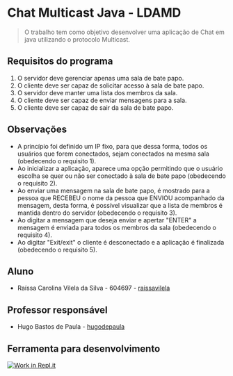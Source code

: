 # Chat Multicast Java - LDAMD
> O trabalho tem como objetivo desenvolver uma aplicação de Chat em java utilizando o protocolo Multicast. 

## Requisitos do programa

1. O servidor deve gerenciar apenas uma sala de bate papo.
2. O cliente deve ser capaz de solicitar acesso à sala de bate papo.
3. O servidor deve manter uma lista dos membros da sala.
4. O cliente deve ser capaz de enviar mensagens para a sala.
5. O cliente deve ser capaz de sair da sala de bate papo.

## Observações

* A princípio foi definido um IP fixo, para que dessa forma, todos os usuários que forem conectados, sejam conectados na mesma sala (obedecendo o requisito 1).
* Ao inicializar a aplicação, aparece uma opção permitindo que o usuário escolha se quer ou não ser conectado à sala de bate papo (obedecendo o requisito 2).
* Ao enviar uma mensagem na sala de bate papo, é mostrado para a pessoa que RECEBEU o nome da pessoa que ENVIOU acompanhado da mensagem, desta forma, é possível visualizar que a lista de membros é mantida dentro do servidor (obedecendo o requisito 3).
* Ao digitar a mensagem que deseja enviar e apertar "ENTER" a mensagem é enviada para todos os membros da sala (obedecendo o requisito 4).
* Ao digitar "Exit/exit" o cliente é desconectado e a aplicação é finalizada (obedecendo o requisito 5).

## Aluno

* Raíssa Carolina Vilela da Silva - 604697 - [raissavilela](https://github.com/raissavilela)

## Professor responsável

* Hugo Bastos de Paula - [hugodepaula](https://github.com/hugodepaula)

## Ferramenta para desenvolvimento
[![Work in Repl.it](https://classroom.github.com/assets/work-in-replit-14baed9a392b3a25080506f3b7b6d57f295ec2978f6f33ec97e36a161684cbe9.svg)](https://classroom.github.com/online_ide?assignment_repo_id=2965230&assignment_repo_type=AssignmentRepo)
